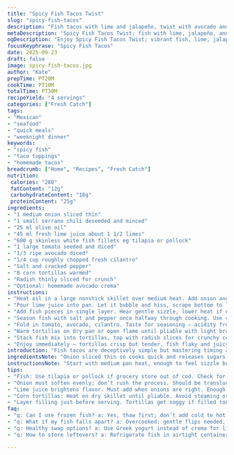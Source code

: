 ```yaml
---
title: "Spicy Fish Tacos Twist"
slug: "spicy-fish-tacos"
description: "Fish tacos with lime and jalapeño, twist with avocado and radish. Cook fish until just opaque, flaky. Onion and chili softened but still ticking in the pan. Lime juice to deglaze and bring brightness. Use tilapia or pollock if cod or haddock missing. Corn tortillas toasted, hold firm but tender. Fresh cilantro and crisp veggies finish it. Sauce on side for control. No dairy needed but add avocado cream for richness. Timing keyed to sizzle, smell, color changes not clock. Simple, quick, layered flavors. Avoid mushy fish or soggy shells by watching moisture and heat closely."
metaDescription: "Spicy Fish Tacos Twist; fish with lime, jalapeño, and crunchy veggies. Bring vibrant flavors together for a quick, tasty meal."
ogDescription: "Enjoy Spicy Fish Tacos Twist; vibrant fish, lime, jalapeño. A quick, flavorful meal loaded with textures and freshness."
focusKeyphrase: "Spicy Fish Tacos"
date: 2025-09-23
draft: false
image: spicy-fish-tacos.jpg
author: "Kate"
prepTime: PT20M
cookTime: PT10M
totalTime: PT30M
recipeYield: "4 servings"
categories: ["Fresh Catch"]
tags:
- "Mexican"
- "seafood"
- "quick meals"
- "weeknight dinner"
keywords:
- "spicy fish"
- "taco toppings"
- "homemade tacos"
breadcrumb: ["Home", "Recipes", "Fresh Catch"]
nutrition: 
 calories: "280"
 fatContent: "12g"
 carbohydrateContent: "18g"
 proteinContent: "25g"
ingredients:
- "1 medium onion sliced thin"
- "1 small serrano chili deseeded and minced"
- "25 ml olive oil"
- "45 ml fresh lime juice about 1 1/2 limes"
- "600 g skinless white fish fillets eg tilapia or pollock"
- "1 large tomato seeded and diced"
- "1/3 ripe avocado diced"
- "1/4 cup roughly chopped fresh cilantro"
- "Salt and cracked pepper"
- "8 corn tortillas warmed"
- "Radish thinly sliced for crunch"
- "Optional: homemade avocado crema"
instructions:
- "Heat oil in a large nonstick skillet over medium heat. Add onion and serrano chili. Stir occasionally. Watch onion turn translucent and edges start to curl, about 5 to 6 minutes. Don't rush or burn—onion must soften evenly to layer sweetness under heat."
- "Pour lime juice into pan. Let it bubble and hiss, scrape bottom to lift caramelized bits. Smell sharp citrus mixing with softened onion and heat of chili."
- "Add fish pieces in single layer. Hear gentle sizzle, lower heat if noise is aggressive. Cook fish 3 to 4 minutes per side depending on thickness. Shifts from translucent stretch to opaque flakes controlled by peeking from edges. Avoid poking too often — fish will break apart prematurely."
- "Season fish with salt and pepper once halfway through cooking. Use cracked pepper for texture contrast. Slide fish onto plate, break roughly with fork ensuring chunks but not mash. Return onion-chili-lime pan juices for flavor boost."
- "Fold in tomato, avocado, cilantro. Taste for seasoning — acidity from lime and salt balanced by creamy avocado. Adjust if tomato too watery, squeeze fresh lime or sprinkle salt."
- "Warm tortillas on dry pan or open flame until pliable with light browning. Do not overheat or they become brittle or gummy."
- "Stack fish mix into tortillas, top with radish slices for crunchy contrast. Offer a dollop of avocado crema or plain lime wedges beside tacos to customize."
- "Enjoy immediately — tortillas crisp but tender, fish flaky and juicy, freshness layered with spicy kick and cooling avocado and radish crunch."
introduction: "Fish tacos are deceptively simple but mastering timing and textures takes work. Fish must hit the pan hot enough for good color without drying out. Onion and chili bring sweetness and bite when softened just right — not raw, not caramelized black. Lime juice wakes everything up at the right time. Traditional cod or haddock replaced by accessible pollock or tilapia without flavor loss. Add avocado for creamy softness, radish for crunch. Toast tortillas carefully to avoid breaking. Layering fresh herbs last. Serve immediately or tortillas go mushy right quick. No dairy at core but optional avocado crema smooths heat and adds richness. Practical, flexible, quick midweek meal with punch and freshness."
ingredientsNote: "Onion sliced thin so cooks quick and releases sugars without going limp mushy. Serrano chili replaces jalapeño for sharper heat; seed removed for less bitterness but leave some membranes if you want kick. Lime juice essential for acidity and to prevent fish from drying. White fish must be skinless, boneless, and tender but firm — tilapia, pollock good stand-ins if cod not on hand. Tomato adds juiciness but avoid too ripe to prevent watery mix. Avocado option balances spice, adds richness for creaminess without dairy. Fresh cilantro herbs, avoid dried. Radish optional for textural contrast. Tortillas warmed, not steamed or microwaved, keeps texture intact."
instructionsNote: "Start with medium pan heat, enough to feel sizzle but not burn fat. Soften onions first, smell sweetness, edges just browning but mostly translucent. Stir often to avoid hot spots or uneven color. Add lime juice at this point to deglaze and bring sharp aroma. Fish goes in when pan has cool but steady heat; you want a gentle hiss not shriek. Flip fish only once, use slack spatula if needed. Cook time measured by sight: edges firm up, center loses translucency but still moist. Remove fish before all the way dry. Break chunks gently — leave pieces, not mush. Toss in tomato and avocado last to prevent break down with heat. Warm tortillas dry on same pan, flipped till pliable. Assemble just before serving - tortillas get soggy fast. Optional avocado crema: blend ripe avocado, lime juice, pinch salt, water to loosen. Keep it simple, rely on sensory cues more than clocks."
tips:
- "Fish: Use tilapia or pollock if grocery store out of cod. Check for skinless fillets only. Freshness matters. No fishy smell. Observe for flakes, outside edges opaque, inside some translucency."
- "Onion must soften evenly; don’t rush the process. Should be translucent, edges just beginning to brown. Aromatic sweetness builds. Don’t let it burn. Stir often to avoid hot spots."
- "Lime juice brightens flavor. Must add when onions are right. Enough acidity prevents dryness of fish. Watch for bubbling; deglazing sound makes timing clear. Lift those tasty bits off the pan."
- "Corn tortillas: Heat on dry skillet until pliable. Avoid steaming or microwaving. Too much moisture means breakage. Toasted, lightly browned—best texture. Focus on pliability, avoiding hardening."
- "Layer filling just before serving. Tortillas get soggy if filled too early. Keep fish mixture warm while plating. Radish on top adds crunch—it’s not just for looks. Customize with crema on side."
faq:
- "q: Can I use frozen fish? a: Yes, thaw first; don’t add cold to hot pan. Texture changes. Warm through—check for flakes."
- "q: What if my fish falls apart? a: Overcooked; gentle flips needed. Cook only once per side for even results."
- "q: Healthy swap options? a: Use Greek yogurt instead of crema for lighter option. Or skip it; avocado alone balances spice."
- "q: How to store leftovers? a: Refrigerate fish in airtight container—max 2 days. Reheat slowly in pan to maintain moisture—not microwave."

---
```

